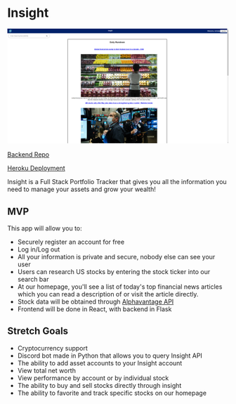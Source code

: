 # Insight
![Wireframe](./wireframe.png)

[Backend Repo](https://github.com/nicholascrandall/Insight_API)

[Heroku Deployment](https://dashboard.heroku.com/apps/insight-nc)

Insight is a Full Stack Portfolio Tracker that gives you all the information you need to manage your assets and grow your wealth!

## MVP
This app will allow you to:
- Securely register an account for free
- Log in/Log out
- All your information is private and secure, nobody else can see your user
- Users can research US stocks by entering the stock ticker into our search bar
- At our homepage, you'll see a list of today's top financial news articles which you can read a description of or visit the article directly.
- Stock data will be obtained through [Alphavantage API](https://www.alphavantage.co/documentation/)
- Frontend will be done in React, with backend in Flask

## Stretch Goals 
- Cryptocurrency support
- Discord bot made in Python that allows you to query Insight API
- The ability to add asset accounts to your Insight account
- View total net worth
- View performance by account or by individual stock
- The ability to buy and sell stocks directly through insight
- The ability to favorite and track specific stocks on our homepage